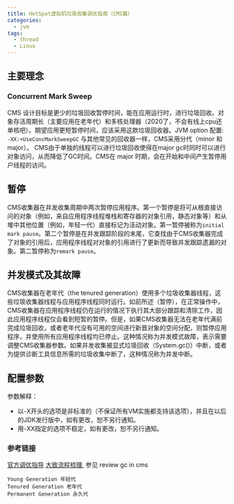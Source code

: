 ```yaml
---
title: HotSpot虚拟机垃圾收集调优指南（CMS篇）
categories:
  - jvm
tags:
  - thread
  - Linux
---
```


## 主要理念
### Concurrent Mark Sweep
CMS 设计目标是更少的垃圾回收暂停时间，能在应用运行时，进行垃圾回收。对象存活周期长（主要应用在老年代）和多核处理器（2020了，不会有线上cpu还单核吧）。期望应用更短暂停时间，应该采用这款垃圾回收器。JVM option 配置: `-XX:+UseConcMarkSweepGC` 与其他常见的回收器一样，CMS采用分代（minor 和 major）。
CMS由于单独的线程可以进行垃圾回收使得在major gc时同时可以进行对象访问，从而降低了GC时间。CMS在 major 时期，会在开始和中间产生暂停用户线程的访问。

## 暂停
CMS收集器在并发收集周期中两次暂停应用程序。第一个暂停是将可从根直接访问的对象（例如，来自应用程序线程堆栈和寄存器的对象引用，静态对象等）和从堆中其他位置（例如，年轻一代）直接标记为活动对象。第一暂停被称为`initial mark pause`。第二个暂停是在并发跟踪阶段的末尾，它查找由于CMS收集器完成了对象的引用后，应用程序线程对对象的引用进行了更新而导致并发跟踪遗漏的对象。第二暂停称为`remark pause`。


## 并发模式及其故障
CMS收集器在老年代（the tenured generation）使用多个垃圾收集器线程，这些垃圾收集器线程与应用程序线程同时运行。如前所述（暂停），在正常操作中，CMS收集器在应用程序线程仍在运行的情况下执行其大部分跟踪和清除工作，因此应用程序线程仅会看到短暂的暂停。但是，如果CMS收集器无法在老年代满前完成垃圾回收，或者老年代没有可用的空间进行新晋对象的空间分配，则暂停应用程序，并使用所有应用程序线程均已停止。这种情况称为并发模式故障，表示需要调整CMS收集器参数。如果并发收集被显式垃圾回收（System.gc()）中断，或者为提供诊断工具信息所需的垃圾收集中断了，这种情况称为并发中断。


## 配置参数
参数解释：
 - 以-X开头的选项是非标准的（不保证所有VM实施都支持该选项），并且在以后的JDK发行版中，如有更改，恕不另行通知。
 - 用-XX指定的选项不稳定，如有更改，恕不另行通知。


### 参考链接

[官方调优指导](https://docs.oracle.com/javase/8/docs/technotes/guides/vm/gctuning/cms.html)
[大致流程梳理](https://www.oracle.com/webfolder/technetwork/tutorials/obe/java/G1GettingStarted/index.html), 参见 review gc in cms
```
Young Generation 年轻代
Tenured Generation 老年代
Permanent Generation 永久代
```